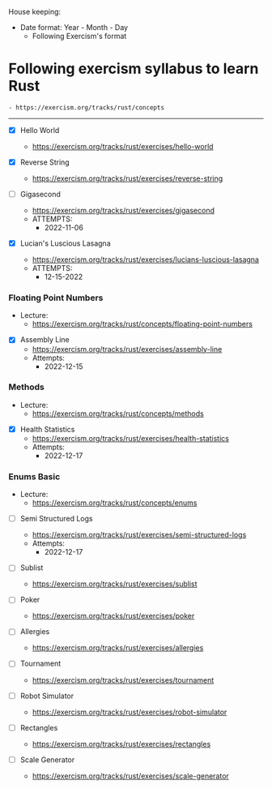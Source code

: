 House keeping:
- Date format: Year - Month - Day
    - Following Exercism's format

# Following exercism syllabus to learn Rust
    - https://exercism.org/tracks/rust/concepts

---

- [x] Hello World
    -   https://exercism.org/tracks/rust/exercises/hello-world
- [x] Reverse String
    - https://exercism.org/tracks/rust/exercises/reverse-string
- [ ] Gigasecond
    - https://exercism.org/tracks/rust/exercises/gigasecond
    - ATTEMPTS:
        - 2022-11-06

- [x] Lucian's Luscious Lasagna
    - https://exercism.org/tracks/rust/exercises/lucians-luscious-lasagna
    - ATTEMPTS:
        - 12-15-2022

### Floating Point Numbers
- Lecture:
    - https://exercism.org/tracks/rust/concepts/floating-point-numbers

- [x] Assembly Line
    - https://exercism.org/tracks/rust/exercises/assembly-line
    - Attempts:
        - 2022-12-15

### Methods
- Lecture:
    - https://exercism.org/tracks/rust/concepts/methods

- [x] Health Statistics
    - https://exercism.org/tracks/rust/exercises/health-statistics
    - Attempts:
        - 2022-12-17

### Enums Basic
- Lecture:
    - https://exercism.org/tracks/rust/concepts/enums

- [ ] Semi Structured Logs
    - https://exercism.org/tracks/rust/exercises/semi-structured-logs
    - Attempts:
        - 2022-12-17

- [ ] Sublist
    - https://exercism.org/tracks/rust/exercises/sublist

- [ ] Poker
    - https://exercism.org/tracks/rust/exercises/poker
- [ ] Allergies
    - https://exercism.org/tracks/rust/exercises/allergies

- [ ] Tournament
    - https://exercism.org/tracks/rust/exercises/tournament

- [ ] Robot Simulator 
    - https://exercism.org/tracks/rust/exercises/robot-simulator

- [ ] Rectangles
    - https://exercism.org/tracks/rust/exercises/rectangles

- [ ] Scale Generator 
    - https://exercism.org/tracks/rust/exercises/scale-generator